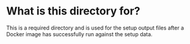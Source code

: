 # What is this directory for?

This is a required directory and is used for the setup output files after a Docker image has successfully run against the setup data.
